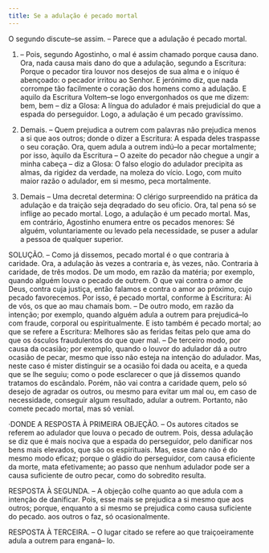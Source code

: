 ```yaml
---
title: Se a adulação é pecado mortal
---
```


O segundo discute–se assim. – Parece que a adulação é pecado mortal.  

1. – Pois, segundo Agostinho, o mal é assim chamado porque causa dano. Ora, nada causa mais dano do que a adulação, segundo a Escritura: Porque o pecador tira louvor nos desejos de sua alma e o iníquo é abençoado: o pecador irritou ao Senhor. E jerónimo diz, que nada corrompe tão facilmente o coração dos homens como a adulação. E aquilo da Escritura Voltem–se logo envergonhados os que me dizem: bem, bem – diz a Glosa: A língua do adulador é mais prejudicial do que a espada do perseguidor. Logo, a adulação é um pecado gravíssimo.  

2. Demais. – Quem prejudica a outrem com palavras não prejudica menos a si que aos outros; donde o dizer a Escritura: A espada deles traspasse o seu coração. Ora, quem adula a outrem indú–lo a pecar mortalmente; por isso, àquilo da Escritura – O azeite do pecador não chegue a ungir a minha cabeça – diz a Glosa: O falso elogio do adulador precipita as almas, da rigidez da verdade, na moleza do vício. Logo, com muito maior razão o adulador, em si mesmo, peca mortalmente.  

3. Demais – Uma decretal determina: O clérigo surpreendido na prática da adulação e da traição seja deqradado do seu oficio. Ora, tal pena só se inflige ao pecado mortal. Logo, a adulação é um pecado mortal.  Mas, em contrário, Agostinho enumera entre os pecados menores: Sé alguém, voluntariamente ou levado pela necessidade, se puser a adular a pessoa de qualquer superior.  

SOLUÇÃO. – Como já dissemos, pecado mortal é o que contraria à caridade. Ora, a adulação às vezes a contraria e, às vezes, não.  Contraria à caridade, de três modos. De um modo, em razão da matéria; por exemplo, quando alguém louva o pecado de outrem. O que vai contra o amor de Deus, contra cuja justiça, então falamos e contra o amor ao próximo, cujo pecado favorecemos. Por isso, é pecado mortal, conforme à Escritura: Ai de vós, os que ao mau chamais bom. – De outro modo, em razão da intenção; por exemplo, quando alguém adula a outrem para prejudicá–lo com fraude, corporal ou espiritualmente. E isto também é pecado mortal; ao que se refere a Escritura: Melhores são as feridas feitas pelo que ama do que os ósculos fraudulentos do que quer mal. – De terceiro modo, por causa da ocasião; por exemplo, quando o louvor do adulador dá a outro ocasião de pecar, mesmo que isso não esteja na intenção do adulador. Mas, neste caso é mister distinguir se a ocasião foi dada ou aceita, e a queda que se lhe seguiu; como o pode esclarecer o que já dissemos quando tratamos do escândalo.  Porém, não vai contra a caridade quem, pelo só desejo de agradar os outros, ou mesmo para evitar um mal ou, em caso de necessidade, conseguir algum resultado, adular a outrem. Portanto, não comete pecado mortal, mas só venial. 

·DONDE A RESPOSTA À PRIMEIRA OBJEÇÃO. – Os autores citados se referem ao adulador que louva o pecado de outrem. Pois, dessa adulação se diz que é mais nociva que a espada do perseguidor, pelo danificar nos bens mais elevados, que são os espirituais. Mas, esse dano não é do mesmo modo eficaz; porque o gládio do perseguidor, com causa eficiente da morte, mata efetivamente; ao passo que nenhum adulador pode ser a causa suficiente de outro pecar, como do sobredito resulta.  

RESPOSTA À SEGUNDA. – A objeção colhe quanto ao que adula com a intenção de danificar. Pois, esse mais se prejudica a si mesmo que aos outros; porque, enquanto a si mesmo se prejudica como causa suficiente do pecado. aos outros o faz, só ocasionalmente.  

RESPOSTA À TERCEIRA. – O lugar citado se refere ao que traiçoeiramente adula a outrem para enganá– lo.